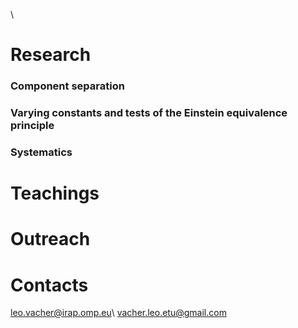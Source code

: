 \
# Research

### Component separation 
### Varying constants and tests of the Einstein equivalence principle
### Systematics

# Teachings

# Outreach 

# Contacts

leo.vacher@irap.omp.eu\\
vacher.leo.etu@gmail.com
